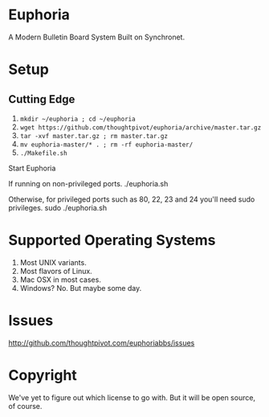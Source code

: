 # Euphoria

A Modern Bulletin Board System Built on Synchronet.

# Setup

## Cutting Edge 
1. `mkdir ~/euphoria ; cd ~/euphoria`
2. `wget https://github.com/thoughtpivot/euphoria/archive/master.tar.gz`
3. `tar -xvf master.tar.gz ; rm master.tar.gz`
4. `mv euphoria-master/* . ; rm -rf euphoria-master/`
4. `./Makefile.sh`

Start Euphoria

If running on non-privileged ports.
  ./euphoria.sh

Otherwise, for privileged ports such as 80, 22, 23 and 24 you'll need sudo privileges.
  sudo ./euphoria.sh
  
# Supported Operating Systems
1. Most UNIX variants.
2. Most flavors of Linux.
3. Mac OSX in most cases.
4. Windows? No. But maybe some day.

# Issues
http://github.com/thoughtpivot.com/euphoriabbs/issues

# Copyright
We've yet to figure out which license to go with. But it will be open source, of course.




